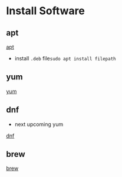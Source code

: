 # Install Software

## apt

[apt](linux-apt.md)

- install `.deb` file`sudo apt install filepath`

## yum

[yum](linux-yum.md)

## dnf

- next upcoming yum

[dnf](linux-dnf.md)

## brew

[brew](macos-brew.md)